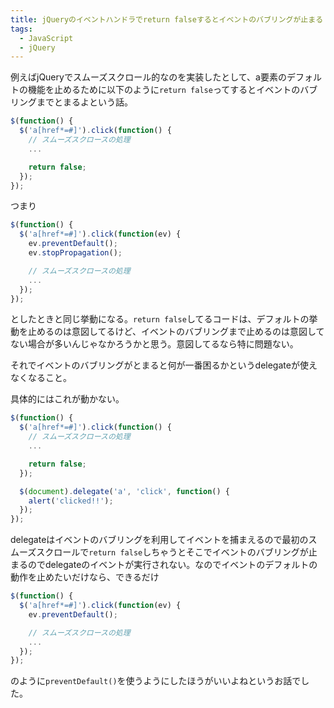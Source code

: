 ```yaml
---
title: jQueryのイベントハンドラでreturn falseするとイベントのバブリングが止まる
tags:
  - JavaScript
  - jQuery
---
```


例えばjQueryでスムーズスクロール的なのを実装したとして、a要素のデフォルトの機能を止めるために以下のように`return false`ってするとイベントのバブリングまでとまるよという話。

```javascript
$(function() {
  $('a[href*=#]').click(function() {
    // スムーズスクロースの処理
    ...

    return false;
  });
});
```

つまり

```javascript
$(function() {
  $('a[href*=#]').click(function(ev) {
    ev.preventDefault();
    ev.stopPropagation();

    // スムーズスクロースの処理
    ...
  });
});
```

としたときと同じ挙動になる。`return false`してるコードは、デフォルトの挙動を止めるのは意図してるけど、イベントのバブリングまで止めるのは意図してない場合が多いんじゃなかろうかと思う。意図してるなら特に問題ない。

それでイベントのバブリングがとまると何が一番困るかというdelegateが使えなくなること。

具体的にはこれが動かない。

```javascript
$(function() {
  $('a[href*=#]').click(function() {
    // スムーズスクロースの処理
    ...

    return false;
  });

  $(document).delegate('a', 'click', function() {
    alert('clicked!!');
  });
});
```

delegateはイベントのバブリングを利用してイベントを捕まえるので最初のスムーズスクロールで`return false`しちゃうとそこでイベントのバブリングが止まるのでdelegateのイベントが実行されない。なのでイベントのデフォルトの動作を止めたいだけなら、できるだけ

```javascript
$(function() {
  $('a[href*=#]').click(function(ev) {
    ev.preventDefault();

    // スムーズスクロースの処理
    ...
  });
});
```

のように`preventDefault()`を使うようにしたほうがいいよねというお話でした。
